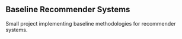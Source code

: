 ## Baseline Recommender Systems

Small project implementing baseline methodologies for recommender systems.


